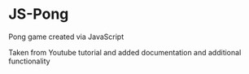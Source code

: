 # JS-Pong
Pong game created via JavaScript

Taken from Youtube tutorial and added documentation and additional
functionality

